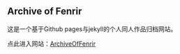 ## Archive of Fenrir

这是一个基于Github pages与jekyll的个人同人作品归档网站。

点此进入网站：[ArchiveOfFenrir](https://fenrir-lin.github.io/ArchiveOfFenrir/)
